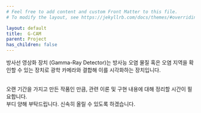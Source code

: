 ```yaml
---
# Feel free to add content and custom Front Matter to this file.
# To modify the layout, see https://jekyllrb.com/docs/themes/#overriding-theme-defaults

layout: default
title:  G-CAM
parent: Project
has_children: false
---
```

방사선 영상화 장치 (Gamma-Ray Detector)는 방사능 오염 물질 혹은 오염 지역을 확인할 수 있는 장치로 광학 카메라와 결합해 이를 시각화하는 장치입니다. <br><br>

오랜 기간을 가지고 만든 작품인 만큼, 관련 이론 및 구현 내용에 대해 정리할 시간이 필요합니다.<br>
부디 양해 부탁드립니다. 신속히 올릴 수 있도록 하겠습니다.